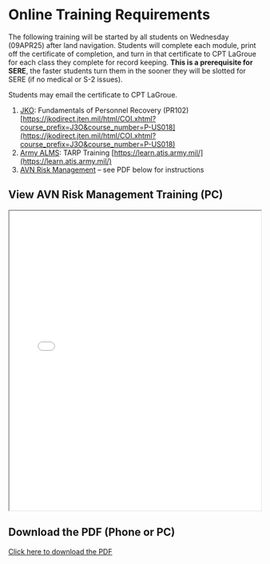 # Online Training Requirements 

The following training will be started by all students on Wednesday (09APR25) after land navigation. Students will complete each module, print off the certificate of completion, and turn in that certificate to CPT LaGroue for each class they complete for record keeping. **This is a prerequisite for SERE**, the faster students turn them in the sooner they will be slotted for SERE (if no medical or S-2 issues).

Students may email the certificate to CPT LaGroue.

1. <u>JKO</u>: Fundamentals of Personnel Recovery (PR102) [https://jkodirect.jten.mil/html/COI.xhtml?course_prefix=J3O&course_number=P-US018](https://jkodirect.jten.mil/html/COI.xhtml?course_prefix=J3O&course_number=P-US018)
2. <u>Army ALMS</u>: TARP Training [https://learn.atis.army.mil/](https://learn.atis.army.mil/) 
3. <u>AVN Risk Management</u> – see PDF below for instructions


## View AVN Risk Management Training (PC)

<iframe src="info.pdf" width="100%" height="600px"></iframe>


## Download the PDF (Phone or PC)

[Click here to download the PDF](info.pdf)